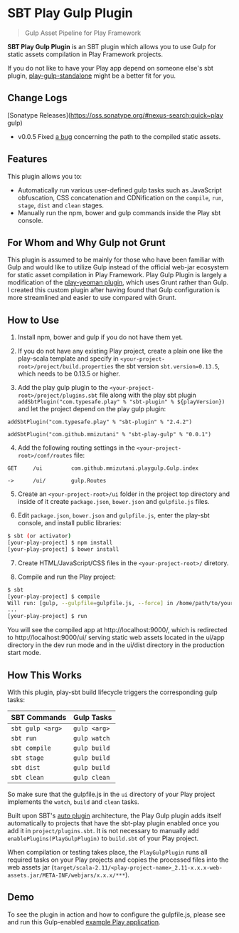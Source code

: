 # SBT Play Gulp Plugin
> Gulp Asset Pipeline for Play Framework

**SBT Play Gulp Plugin** is an SBT plugin which allows you to use Gulp for static assets compilation in Play Framework projects.

If you do not like to have your Play app depend on someone else's sbt plugin, [play-gulp-standalone](https://github.com/mmizutani/play-gulp-standalone) might be a better fit for you.

## Change Logs

[Sonatype Releases](https://oss.sonatype.org/#nexus-search;quick~play gulp)
* v0.0.5 Fixed [a bug](https://github.com/mmizutani/sbt-play-gulp/pull/1) concerning the path to the compiled static assets.

## Features

This plugin allows you to:
- Automatically run various user-defined gulp tasks such as JavaScript obfuscation, CSS concatenation and CDNification on the `compile`, `run`, `stage`, `dist` and `clean` stages.
- Manually run the npm, bower and gulp commands inside the Play sbt console.

## For Whom and Why Gulp not Grunt

This plugin is assumed to be mainly for those who have been familiar with Gulp and would like to utilize Gulp instead of the official web-jar ecosystem for static asset compilation in Play Framework. Play Gulp Plugin is largely a modification of the [play-yeoman plugin](https://github.com/tuplejump/play-yeoman), which uses Grunt rather than Gulp. I created this custom plugin after having found that Gulp configuration is more streamlined and easier to use compared with Grunt.

## How to Use

1. Install npm, bower and gulp if you do not have them yet.

2. If you do not have any existing Play project, create a plain one like the play-scala template and specify in `<your-project-root>/project/build.properties` the sbt version `sbt.version=0.13.5`, which needs to be 0.13.5 or higher.

3. Add the play gulp plugin to the `<your-project-root>/project/plugins.sbt` file along with the play sbt plugin `addSbtPlugin("com.typesafe.play" % "sbt-plugin" % ${playVersion})` and let the project depend on the play gulp plugin:
  ```
  addSbtPlugin("com.typesafe.play" % "sbt-plugin" % "2.4.2")

  addSbtPlugin("com.github.mmizutani" % "sbt-play-gulp" % "0.0.1")
  ```

4. Add the following routing settings in the `<your-project-root>/conf/routes` file:
  ```
  GET     /ui         com.github.mmizutani.playgulp.Gulp.index

  ->      /ui/        gulp.Routes
  ```

5. Create an `<your-project-root>/ui` folder in the project top directory and inside of it create `package.json`, `bower.json` and `gulpfile.js` files.

6. Edit `package.json`, `bower.json` and `gulpfile.js`, enter the play-sbt console, and install public libraries:
  ```bash
  $ sbt (or activator)
  [your-play-project] $ npm install
  [your-play-project] $ bower install
  ```

7. Create HTML/JavaScript/CSS files in the `<your-project-root>/` diretory.

8. Compile and run the Play project:
  ```bash
  $ sbt
  [your-play-project] $ compile
  Will run: [gulp, --gulpfile=gulpfile.js, --force] in /home/path/to/your/play/project/ui
  ...
  [your-play-project] $ run
  ```
  You will see the compiled app at http://localhost:9000/, which is redirected to http://localhost:9000/ui/ serving static web assets located in the ui/app directory in the dev run mode and in the ui/dist directory in the production start mode.


## How This Works
With this plugin, play-sbt build lifecycle triggers the corresponding gulp tasks:

SBT Commands     | Gulp Tasks
---------------- | ------------
`sbt gulp <arg>` | `gulp <arg>`
`sbt run`        | `gulp watch`
`sbt compile`    | `gulp build`
`sbt stage`      | `gulp build`
`sbt dist`       | `gulp build`
`sbt clean`      | `gulp clean`

So make sure that the gulpfile.js in the `ui` directory of your Play project implements the `watch`, `build` and `clean` tasks.

Built upon SBT's [auto plugin](http://www.scala-sbt.org/0.13/docs/Plugins.html) architecture, the Play Gulp plugin adds itself automatically to projects that have the sbt-play plugin enabled once you add it in `project/plugins.sbt`. It is not necessary to manually add `enablePlugins(PlayGulpPlugin)` to `build.sbt` of your Play project.

When compilation or testing takes place, the `PlayGulpPlugin` runs all required tasks on your Play projects and copies the processed files into the web assets jar (`target/scala-2.11/<play-project-name>_2.11-x.x.x-web-assets.jar/META-INF/webjars/x.x.x/***`).


## Demo
To see the plugin in action and how to configure the gulpfile.js, please see and run this Gulp-enabled [example Play application](https://github.com/mmizutani/play-gulp-demo).
